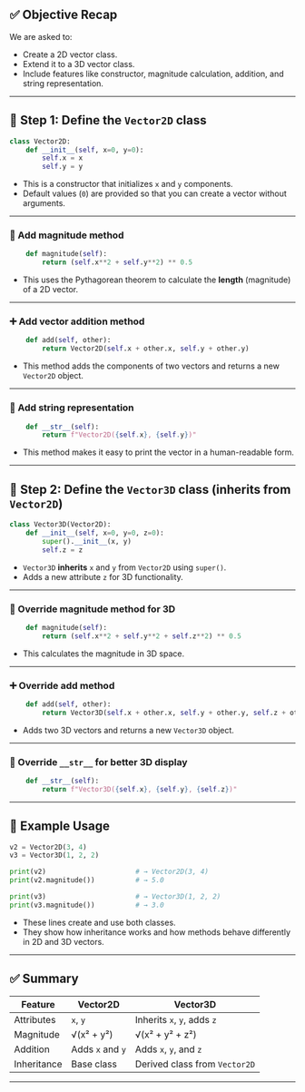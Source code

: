 ## ✅ **Objective Recap**

We are asked to:

* Create a 2D vector class.
* Extend it to a 3D vector class.
* Include features like constructor, magnitude calculation, addition, and string representation.

---

## 🧱 Step 1: Define the `Vector2D` class

```python
class Vector2D:
    def __init__(self, x=0, y=0):
        self.x = x
        self.y = y
```

* This is a constructor that initializes `x` and `y` components.
* Default values (`0`) are provided so that you can create a vector without arguments.

---

### 🧮 Add magnitude method

```python
    def magnitude(self):
        return (self.x**2 + self.y**2) ** 0.5
```

* This uses the Pythagorean theorem to calculate the **length** (magnitude) of a 2D vector.

---

### ➕ Add vector addition method

```python
    def add(self, other):
        return Vector2D(self.x + other.x, self.y + other.y)
```

* This method adds the components of two vectors and returns a new `Vector2D` object.

---

### 📄 Add string representation

```python
    def __str__(self):
        return f"Vector2D({self.x}, {self.y})"
```

* This method makes it easy to print the vector in a human-readable form.

---

## 🧱 Step 2: Define the `Vector3D` class (inherits from `Vector2D`)

```python
class Vector3D(Vector2D):
    def __init__(self, x=0, y=0, z=0):
        super().__init__(x, y)
        self.z = z
```

* `Vector3D` **inherits** `x` and `y` from `Vector2D` using `super()`.
* Adds a new attribute `z` for 3D functionality.

---

### 🧮 Override magnitude method for 3D

```python
    def magnitude(self):
        return (self.x**2 + self.y**2 + self.z**2) ** 0.5
```

* This calculates the magnitude in 3D space.

---

### ➕ Override add method

```python
    def add(self, other):
        return Vector3D(self.x + other.x, self.y + other.y, self.z + other.z)
```

* Adds two 3D vectors and returns a new `Vector3D` object.

---

### 📄 Override `__str__` for better 3D display

```python
    def __str__(self):
        return f"Vector3D({self.x}, {self.y}, {self.z})"
```

---

## 🚀 Example Usage

```python
v2 = Vector2D(3, 4)
v3 = Vector3D(1, 2, 2)

print(v2)                      # → Vector2D(3, 4)
print(v2.magnitude())          # → 5.0

print(v3)                      # → Vector3D(1, 2, 2)
print(v3.magnitude())          # → 3.0
```

* These lines create and use both classes.
* They show how inheritance works and how methods behave differently in 2D and 3D vectors.

---

## ✅ Summary

| Feature     | Vector2D         | Vector3D                      |
| ----------- | ---------------- | ----------------------------- |
| Attributes  | `x`, `y`         | Inherits `x`, `y`, adds `z`   |
| Magnitude   | √(x² + y²)       | √(x² + y² + z²)               |
| Addition    | Adds `x` and `y` | Adds `x`, `y`, and `z`        |
| Inheritance | Base class       | Derived class from `Vector2D` |

---
